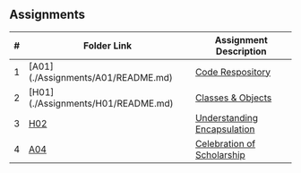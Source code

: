 ## Assignments

|  #  | Folder Link | Assignment Description |
| :-: | ----------- | ---------------------- |
|  1  | [A01] (./Assignments/A01/README.md)     | [Code Respository](./A01/README.md)|
|  2  | [H01] (./Assignments/H01/README.md)  | [Classes & Objects](./H01/README.md)|
|  3  |  [H02](./Assignments/A04/README.md) | [Understanding Encapsulation](./H02/README.md)|
|  4  | [A04](./Assignments/A04/README.md)  | [Celebration of Scholarship](./A04/README.md)|
